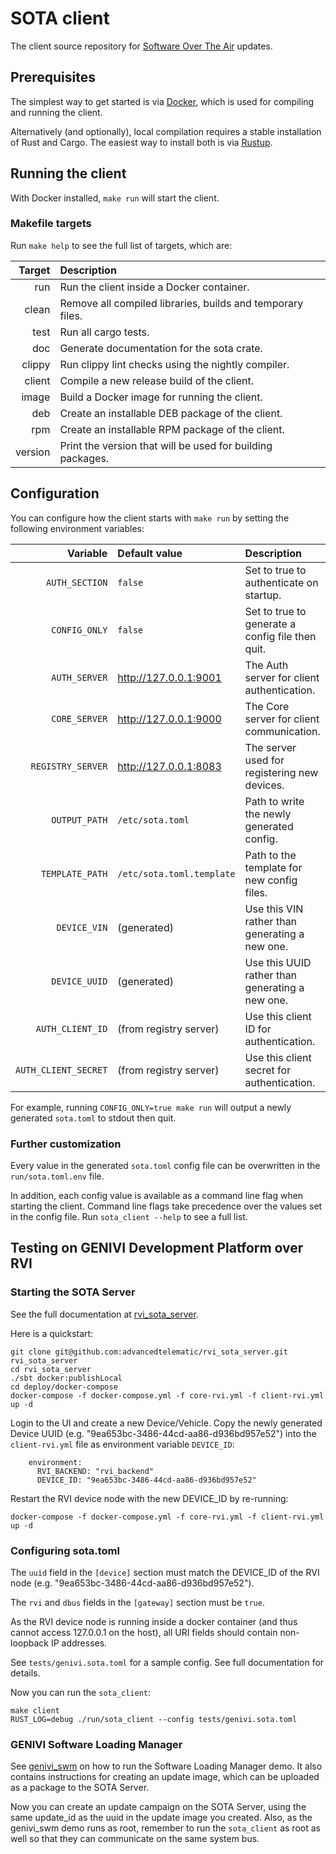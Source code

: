 # SOTA client

The client source repository for [Software Over The Air](http://advancedtelematic.github.io/rvi_sota_server/) updates.

## Prerequisites

The simplest way to get started is via [Docker](http://www.docker.com), which is used for compiling and running the client.

Alternatively (and optionally), local compilation requires a stable installation of Rust and Cargo. The easiest way to install both is via [Rustup](https://www.rustup.rs).

## Running the client

With Docker installed, `make run` will start the client.

### Makefile targets

Run `make help` to see the full list of targets, which are:

Target         | Description
-------------: | :----------
run            | Run the client inside a Docker container.
clean          | Remove all compiled libraries, builds and temporary files.
test           | Run all cargo tests.
doc            | Generate documentation for the sota crate.
clippy         | Run clippy lint checks using the nightly compiler.
client         | Compile a new release build of the client.
image          | Build a Docker image for running the client.
deb            | Create an installable DEB package of the client.
rpm            | Create an installable RPM package of the client.
version        | Print the version that will be used for building packages.

## Configuration

You can configure how the client starts with `make run` by setting the following environment variables:

Variable             | Default value             | Description
-------------------: | :------------------------ | :------------------
`AUTH_SECTION`       | `false`                   | Set to true to authenticate on startup.
`CONFIG_ONLY`        | `false`                   | Set to true to generate a config file then quit.
`AUTH_SERVER`        | http://127.0.0.1:9001     | The Auth server for client authentication.
`CORE_SERVER`        | http://127.0.0.1:9000     | The Core server for client communication.
`REGISTRY_SERVER`    | http://127.0.0.1:8083     | The server used for registering new devices.
`OUTPUT_PATH`        | `/etc/sota.toml`          | Path to write the newly generated config.
`TEMPLATE_PATH`      | `/etc/sota.toml.template` | Path to the template for new config files.
`DEVICE_VIN`         | (generated)               | Use this VIN rather than generating a new one.
`DEVICE_UUID`        | (generated)               | Use this UUID rather than generating a new one.
`AUTH_CLIENT_ID`     | (from registry server)    | Use this client ID for authentication.
`AUTH_CLIENT_SECRET` | (from registry server)    | Use this client secret for authentication.

For example, running `CONFIG_ONLY=true make run` will output a newly generated `sota.toml` to stdout then quit.

### Further customization

Every value in the generated `sota.toml` config file can be overwritten in the `run/sota.toml.env` file.

In addition, each config value is available as a command line flag when starting the client. Command line flags take precedence over the values set in the config file. Run `sota_client --help` to see a full list.

## Testing on GENIVI Development Platform over RVI

### Starting the SOTA Server

See the full documentation at [rvi_sota_server](http://advancedtelematic.github.io/rvi_sota_server/).

Here is a quickstart:

	git clone git@github.com:advancedtelematic/rvi_sota_server.git rvi_sota_server
	cd rvi_sota_server
	./sbt docker:publishLocal
	cd deploy/docker-compose
	docker-compose -f docker-compose.yml -f core-rvi.yml -f client-rvi.yml up -d

Login to the UI and create a new Device/Vehicle. Copy the newly generated Device UUID (e.g. "9ea653bc-3486-44cd-aa86-d936bd957e52") into the `client-rvi.yml` file as environment variable `DEVICE_ID`:

```
    environment:
      RVI_BACKEND: "rvi_backend"
      DEVICE_ID: "9ea653bc-3486-44cd-aa86-d936bd957e52"
```

Restart the RVI device node with the new DEVICE_ID by re-running:

	docker-compose -f docker-compose.yml -f core-rvi.yml -f client-rvi.yml up -d

### Configuring sota.toml

The `uuid` field in the `[device]` section must match the DEVICE_ID of the RVI node (e.g. "9ea653bc-3486-44cd-aa86-d936bd957e52").

The `rvi` and `dbus` fields in the `[gateway]` section must be `true`.

As the RVI device node is running inside a docker container (and thus cannot access 127.0.0.1 on the host), all URI fields should contain non-loopback IP addresses.

See `tests/genivi.sota.toml` for a sample config. See full documentation for details.

Now you can run the `sota_client`:

	make client
	RUST_LOG=debug ./run/sota_client --config tests/genivi.sota.toml

### GENIVI Software Loading Manager

See [genivi_swm](https://github.com/GENIVI/genivi_swm) on how to run the Software Loading Manager demo. It also contains instructions for creating an update image, which can be uploaded as a package to the SOTA Server.

Now you can create an update campaign on the SOTA Server, using the same update_id as the uuid in the update image you created. Also, as the genivi_swm demo runs as root, remember to run the `sota_client` as root as well so that they can communicate on the same system bus.
